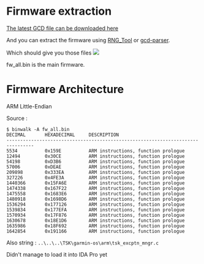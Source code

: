 
# Firmware extraction



[The latest GCD file can be downloaded here](http://gawisp.com/perry/foretrex/Foretrex601_701_WebUpdater__350.gcd)

And you can extract the firmware using [RNG_Tool](http://www.gpsrchive.com/Oregon%207x0/files/RGN_Tool.exe) or [gcd-parser](https://github.com/mbirth/gcd-parser).


Which should give you those files
![](https://i.imgur.com/svw9Pv1.png)

fw_all.bin is the main firmware.


# Firmware Architecture

ARM Little-Endian


Source : 

```
$ binwalk -A fw_all.bin
DECIMAL       HEXADECIMAL     DESCRIPTION
--------------------------------------------------------------------------------
5534          0x159E          ARM instructions, function prologue
12494         0x30CE          ARM instructions, function prologue
54198         0xD3B6          ARM instructions, function prologue
57006         0xDEAE          ARM instructions, function prologue
209898        0x333EA         ARM instructions, function prologue
327226        0x4FE3A         ARM instructions, function prologue
1440366       0x15FA6E        ARM instructions, function prologue
1474338       0x167F22        ARM instructions, function prologue
1475558       0x1683E6        ARM instructions, function prologue
1480918       0x1698D6        ARM instructions, function prologue
1536294       0x177126        ARM instructions, function prologue
1539834       0x177EFA        ARM instructions, function prologue
1570934       0x17F876        ARM instructions, function prologue
1630678       0x18E1D6        ARM instructions, function prologue
1635986       0x18F692        ARM instructions, function prologue
1642854       0x191166        ARM instructions, function prologue
```

Also string :  `..\..\..\TSK\garmin-os\arm\tsk_excptn_mngr.c`



Didn't manage to load it into IDA Pro yet
